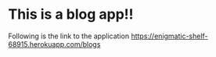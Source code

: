 # This is a blog app!!
Following is the link to the application
https://enigmatic-shelf-68915.herokuapp.com/blogs
